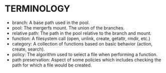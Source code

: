 # TERMINOLOGY

- branch: A base path used in the pool.
- pool: The mergerfs mount. The union of the branches.
- relative path: The path in the pool relative to the branch and mount.
- function: A filesystem call (open, unlink, create, getattr, rmdir, etc.)
- category: A collection of functions based on basic behavior (action, create, search).
- policy: The algorithm used to select a file when performing a function.
- path preservation: Aspect of some policies which includes checking the path for which a file would be created.
